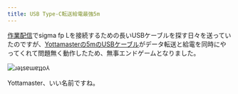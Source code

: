 ```yaml
---
title: USB Type-C転送給電最強5m
---
```

[作業配信](https://www.youtube.com/c/r7kamura)でsigma fp Lを接続するための長いUSBケーブルを探す日々を送っていたのですが、[Yottamasterの5mのUSBケーブル](https://www.amazon.co.jp/dp/B09Y1BY75P)がデータ転送と給電を同時にやってくれて問題無く動作したため、無事エンドゲームとなりました。

![](https://lh3.googleusercontent.com/O3OSoDwY0VTQl6c48siA1i3L9pJb-iHMkq1NCRFwdJUvo1tldka6VCT_wvkWv33mNLqrulrWU38pjymdzZWZXXfGfc-Mg3z9-t7oTvH8cNVe-1qilXHaufH6RmfYJZlJ3zpOJ9MvoB9ewQXLYZU "ɹǝʇsɐɯɐʇʇo⅄")

Yottamaster、いい名前ですね。
